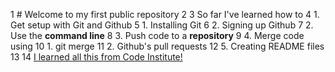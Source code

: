 1  # Welcome to my first public repository
2 
3  So far I've learned how to
4  1. Get setup with Git and Github
5    1. Installing Git
6    2. Signing up Github
7  2. Use the **command line**
8  3. Push code to a **repository**
9  4. Merge code using
10   1. git merge
11   2. Github's pull requests
12 5. Creating README files
13
14 [I learned all this from Code Institute!](http://codeinstitute.net)
